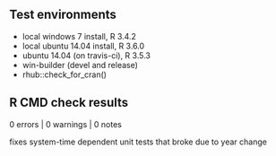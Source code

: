 ## Test environments
* local windows 7 install, R 3.4.2
* local ubuntu 14.04 install, R 3.6.0
* ubuntu 14.04 (on travis-ci), R 3.5.3
* win-builder (devel and release)
* rhub::check_for_cran()

## R CMD check results

0 errors | 0 warnings | 0 notes

fixes system-time dependent unit tests that broke due to year change
